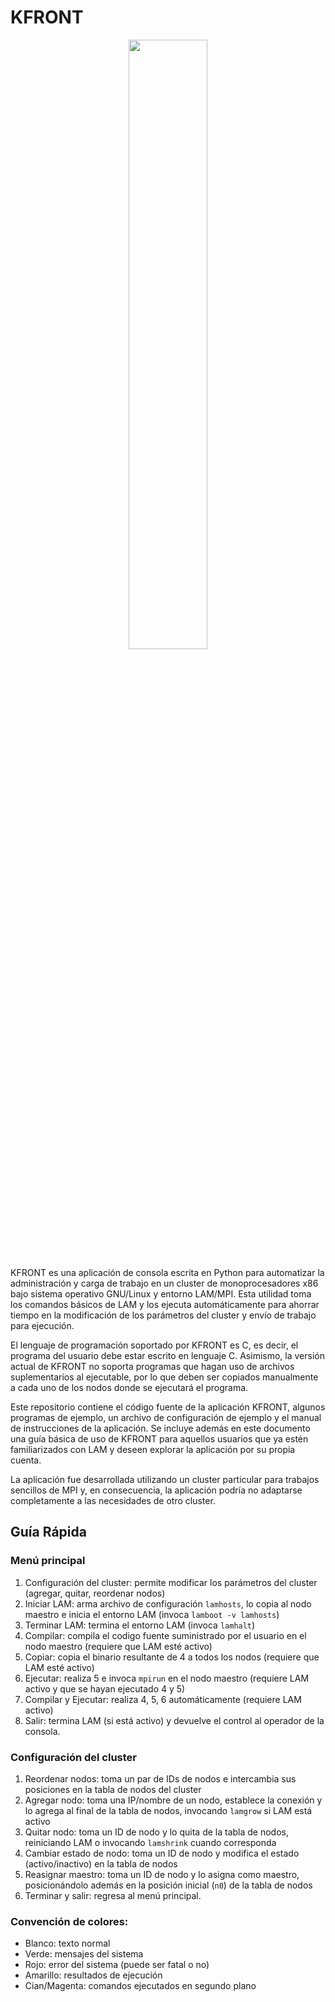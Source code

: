 # KFRONT

<p align="center"><img src="https://github.com/user-attachments/assets/f5fc9dc4-fb8f-47d8-84c8-dca074639826" width="50%" height="50%"/></p>

KFRONT es una aplicación de consola escrita en Python para automatizar la administración y carga de trabajo en un cluster de monoprocesadores x86 bajo sistema operativo GNU/Linux y entorno LAM/MPI. Esta utilidad toma los comandos básicos de LAM y los ejecuta automáticamente para ahorrar tiempo en la modificación de los parámetros del cluster y envío de trabajo para ejecución.

El lenguaje de programación soportado por KFRONT es C, es decir, el programa del usuario debe estar escrito en lenguaje C. Asimismo, la versión actual de KFRONT no soporta programas que hagan uso de archivos suplementarios al ejecutable, por lo que deben ser copiados manualmente a cada uno de los nodos donde se ejecutará el programa.

Este repositorio contiene el código fuente de la aplicación KFRONT, algunos programas de ejemplo, un archivo de configuración de ejemplo y el manual de instrucciones de la aplicación. Se incluye además en este documento una guía básica de uso de KFRONT para aquellos usuarios que ya estén familiarizados con LAM y deseen explorar la aplicación por su propia cuenta.

La aplicación fue desarrollada utilizando un cluster particular para trabajos sencillos de MPI y, en consecuencia, la aplicación podría no adaptarse completamente a las necesidades de otro cluster.

## Guía Rápida
### Menú principal
1. Configuración del cluster: permite modificar los parámetros del cluster (agregar, quitar, reordenar nodos)
2. Iniciar LAM: arma archivo de configuración ```lamhosts```, lo copia al nodo maestro e inicia el entorno LAM (invoca ```lamboot -v lamhosts```)
3. Terminar LAM: termina el entorno LAM (invoca ```lamhalt```)
4. Compilar: compila el codigo fuente suministrado por el usuario en el nodo maestro (requiere que LAM esté activo)
5. Copiar: copia el binario resultante de 4 a todos los nodos (requiere que LAM esté activo)
6. Ejecutar: realiza 5 e invoca ```mpirun``` en el nodo maestro (requiere LAM activo y que se hayan ejecutado 4 y 5)
7. Compilar y Ejecutar: realiza 4, 5, 6 automáticamente (requiere LAM activo)
8. Salir: termina LAM (si está activo) y devuelve el control al operador de la consola.

### Configuración del cluster
1. Reordenar nodos: toma un par de IDs de nodos e intercambia sus posiciones en la tabla de nodos del cluster
2. Agregar nodo: toma una IP/nombre de un nodo, establece la conexión y lo agrega al final de la tabla de nodos, invocando ```lamgrow``` si LAM está activo
3. Quitar nodo: toma un ID de nodo y lo quita de la tabla de nodos, reiniciando LAM o invocando ```lamshrink``` cuando corresponda
4. Cambiar estado de nodo: toma un ID de nodo y modifica el estado (activo/inactivo) en la tabla de nodos
5. Reasignar maestro: toma un ID de nodo y lo asigna como maestro, posicionándolo además en la posición inicial (```n0```) de la tabla de nodos
6. Terminar y salir: regresa al menú principal.

### Convención de colores:
- Blanco: texto normal
- Verde: mensajes del sistema
- Rojo: error del sistema (puede ser fatal o no)
- Amarillo: resultados de ejecución
- Cian/Magenta: comandos ejecutados en segundo plano
